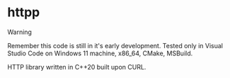 # httpp

> [!WARNING]
> Remember this code is still in it's early development. Tested only in Visual Studio Code on Windows 11 machine, x86_64, CMake, MSBuild.

HTTP library written in C++20 built upon CURL.
